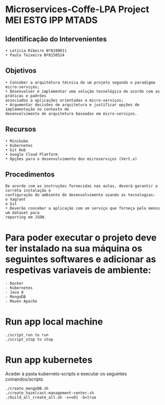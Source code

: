 # Microservices-Coffe-LPA Project MEI ESTG IPP MTADS

## Identificação do Intervenientes
```
• Letícia Ribeiro Nº8190011
• Paulo Teixeira Nº8150524
```

## Objetivos
```
• Conceber a arquitetura técnica de um projeto segundo o paradigma micro-serviços;
• Desenvolver e implementar uma solução tecnológica de acordo com as práticas e padrões
associados a aplicações orientadas a micro-serviços;
• Argumentar decisões de arquitetura e justificar opções de implementação no contexto de
desenvolvimento de arquitetura baseadas em micro-serviços.
```

## Recursos
```
• Minikube
• Kubernetes
• Git Hub
• Google Cloud Platform
• Opções para o desenvolvimento dos microserviços (Vert.x)
```

## Procedimentos
```
De acordo com as instruções fornecidas nas aulas, deverá garantir a correta instalação e
configuração do ambiente de desenvolvimento usando as tecnologias:
o Vagrant
o Git
• Deverão conceber a aplicação com um serviço que forneça pelo menos um dataset para
reporting em JSON.
```

# Para poder executar o projeto deve ter instalado na sua máquina os seguintes softwares e adicionar as respetivas variaveis de ambiente:

```
- Docker
- Kubernetes
- Java 8
- MongoDB
- Maven Apache
```

# Run app local machine

```
./script_run to run
./script_stop to stop
```

# Run app kubernetes
   
Aceder à pasta kubernets-scripts e executar os seguintes comandos/scripts

```
./create_mongoDB.sh
./create_hazelcast-management-center.sh
./build_all_create_all.sh -v=v01 -b=true
```
